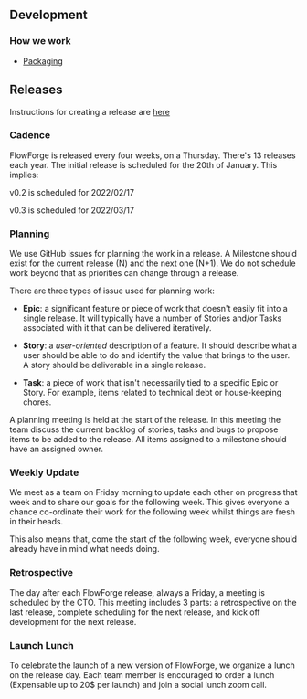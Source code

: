 ## Development

### How we work

- [Packaging](../development/packaging.md)

## Releases

Instructions for creating a release are [here](../development/release.md)

### Cadence

FlowForge is released every four weeks, on a Thursday. There's 13 releases each
year. The initial release is scheduled for the 20th of January. This implies:

v0.2 is scheduled for 2022/02/17

v0.3 is scheduled for 2022/03/17

### Planning

We use GitHub issues for planning the work in a release. A Milestone should exist
for the current release (N) and the next one (N+1). We do not schedule work beyond
that as priorities can change through a release.

There are three types of issue used for planning work:

 - **Epic**: a significant feature or piece of work that doesn't easily fit into
   a single release. It will typically have a number of Stories
   and/or Tasks associated with it that can be delivered iteratively.

 - **Story**: a *user-oriented* description of a feature. It should describe what
   a user should be able to do and identify the value that brings to the user.
   A story should be deliverable in a single release.

 - **Task**: a piece of work that isn't necessarily tied to a specific Epic or Story.
   For example, items related to technical debt or house-keeping chores.

A planning meeting is held at the start of the release. In this meeting the team
discuss the current backlog of stories, tasks and bugs to propose items to be added
to the release. All items assigned to a milestone should have an assigned owner.

### Weekly Update

We meet as a team on Friday morning to update each other on progress that week and
to share our goals for the following week. This gives everyone a chance
co-ordinate their work for the following week whilst things are fresh in their heads.

This also means that, come the start of the following week, everyone should already
have in mind what needs doing.

### Retrospective

The day after each FlowForge release, always a Friday, a meeting is scheduled
by the CTO. This meeting includes 3 parts: a retrospective on the last release,
complete scheduling for the next release, and kick off development for the next
release.

### Launch Lunch

To celebrate the launch of a new version of FlowForge, we organize a lunch on the
release day. Each team member is encouraged to order a lunch (Expensable up to 20$
per launch) and join a social lunch zoom call.
